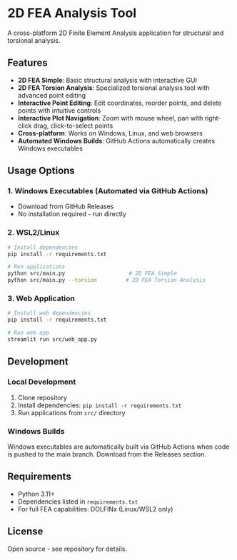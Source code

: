 # 2D FEA Analysis Tool

A cross-platform 2D Finite Element Analysis application for structural and torsional analysis.

## Features

- **2D FEA Simple**: Basic structural analysis with interactive GUI
- **2D FEA Torsion Analysis**: Specialized torsional analysis tool with advanced point editing
- **Interactive Point Editing**: Edit coordinates, reorder points, and delete points with intuitive controls
- **Interactive Plot Navigation**: Zoom with mouse wheel, pan with right-click drag, click-to-select points
- **Cross-platform**: Works on Windows, Linux, and web browsers
- **Automated Windows Builds**: GitHub Actions automatically creates Windows executables

## Usage Options

### 1. Windows Executables (Automated via GitHub Actions)
- Download from GitHub Releases
- No installation required - run directly

### 2. WSL2/Linux
```bash
# Install dependencies
pip install -r requirements.txt

# Run applications
python src/main.py                    # 2D FEA Simple
python src/main.py --torsion         # 2D FEA Torsion Analysis
```

### 3. Web Application
```bash
# Install web dependencies
pip install -r requirements.txt

# Run web app
streamlit run src/web_app.py
```

## Development

### Local Development
1. Clone repository
2. Install dependencies: `pip install -r requirements.txt`
3. Run applications from `src/` directory

### Windows Builds
Windows executables are automatically built via GitHub Actions when code is pushed to the main branch. Download from the Releases section.

## Requirements

- Python 3.11+
- Dependencies listed in `requirements.txt`
- For full FEA capabilities: DOLFINx (Linux/WSL2 only)

## License

Open source - see repository for details.
